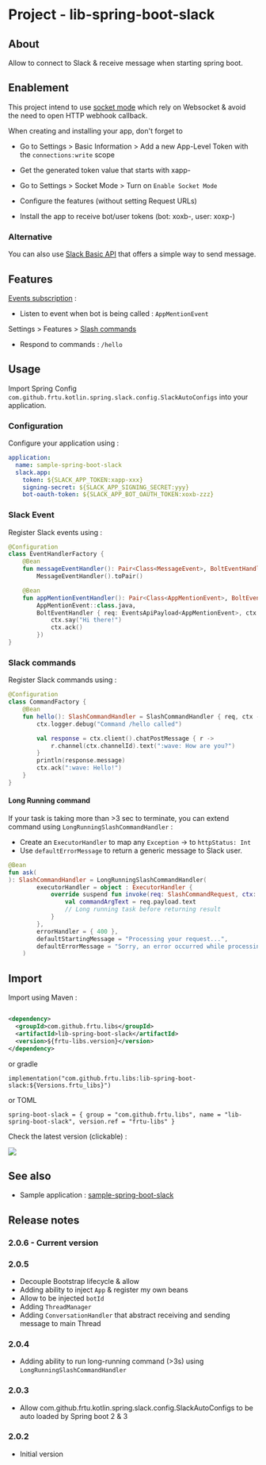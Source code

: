 # Project - lib-spring-boot-slack

## About

Allow to connect to Slack & receive message when starting spring boot.

## Enablement

This project intend to use [socket mode](https://slack.dev/java-slack-sdk/guides/socket-mode) which rely on Websocket &
avoid the need to open HTTP webhook callback.

When creating and installing your app, don't forget to

* Go to Settings > Basic Information > Add a new App-Level Token with the `connections:write` scope
* Get the generated token value that starts with xapp-

* Go to Settings > Socket Mode > Turn on `Enable Socket Mode`
* Configure the features (without setting Request URLs)

* Install the app to receive bot/user tokens (bot: xoxb-, user: xoxp-)

### Alternative

You can also use [Slack Basic API](https://slack.dev/java-slack-sdk/guides/web-api-basics/) that offers a simple way to
send message.

## Features

[Events subscription](https://api.slack.com/apis/events-api) :

* Listen to event when bot is being called : `AppMentionEvent`

Settings > Features > [Slash commands](https://slack.dev/java-slack-sdk/guides/slash-commands)

* Respond to commands : `/hello`

## Usage

Import Spring Config `com.github.frtu.kotlin.spring.slack.config.SlackAutoConfigs` into your application.

### Configuration

Configure your application using :

```yaml
application:
  name: sample-spring-boot-slack
  slack.app:
    token: ${SLACK_APP_TOKEN:xapp-xxx}
    signing-secret: ${SLACK_APP_SIGNING_SECRET:yyy}
    bot-oauth-token: ${SLACK_APP_BOT_OAUTH_TOKEN:xoxb-zzz}
```

### Slack Event

Register Slack events using :

```kotlin
@Configuration
class EventHandlerFactory {
    @Bean
    fun messageEventHandler(): Pair<Class<MessageEvent>, BoltEventHandler<MessageEvent>> =
        MessageEventHandler().toPair()

    @Bean
    fun appMentionEventHandler(): Pair<Class<AppMentionEvent>, BoltEventHandler<AppMentionEvent>> = Pair(
        AppMentionEvent::class.java,
        BoltEventHandler { req: EventsApiPayload<AppMentionEvent>, ctx: EventContext ->
            ctx.say("Hi there!")
            ctx.ack()
        })
}
```

### Slack commands

Register Slack commands using :

```kotlin
@Configuration
class CommandFactory {
    @Bean
    fun hello(): SlashCommandHandler = SlashCommandHandler { req, ctx ->
        ctx.logger.debug("Command /hello called")

        val response = ctx.client().chatPostMessage { r ->
            r.channel(ctx.channelId).text(":wave: How are you?")
        }
        println(response.message)
        ctx.ack(":wave: Hello!")
    }
}
```

#### Long Running command

If your task is taking more than >3 sec to terminate, you can extend command using `LongRunningSlashCommandHandler` :

* Create an `ExecutorHandler` to map any `Exception` -> to `httpStatus: Int`
* Use `defaultErrorMessage` to return a generic message to Slack user.

```kotlin
@Bean
fun ask(
): SlashCommandHandler = LongRunningSlashCommandHandler(
        executorHandler = object : ExecutorHandler {
            override suspend fun invoke(req: SlashCommandRequest, ctx: SlashCommandContext, logger: Logger): String? {
                val commandArgText = req.payload.text
                // Long running task before returning result
            }
        },
        errorHandler = { 400 },
        defaultStartingMessage = "Processing your request...",
        defaultErrorMessage = "Sorry, an error occurred while processing your request.",
    )
```

## Import

Import using Maven :

```XML

<dependency>
  <groupId>com.github.frtu.libs</groupId>
  <artifactId>lib-spring-boot-slack</artifactId>
  <version>${frtu-libs.version}</version>
</dependency>
```

or gradle

```
implementation("com.github.frtu.libs:lib-spring-boot-slack:${Versions.frtu_libs}")
```

or TOML

```
spring-boot-slack = { group = "com.github.frtu.libs", name = "lib-spring-boot-slack", version.ref = "frtu-libs" }
```

Check the latest version (clickable) :

[<img src="https://img.shields.io/maven-central/v/com.github.frtu.libs/lib-spring-boot-slack.svg?label=latest%20release%20:%20lib-spring-boot-slack"/>](https://search.maven.org/#search%7Cga%7C1%7Ca%3A%22lib-utils%22+g%3A%22com.github.frtu.libs%22)

## See also

* Sample application : [sample-spring-boot-slack](..%2Fsamples%2Fsample-spring-boot-slack)

## Release notes

### 2.0.6 - Current version

### 2.0.5

* Decouple Bootstrap lifecycle & allow
* Adding ability to inject `App` & register my own beans
* Allow to be injected `botId`
* Adding `ThreadManager`
* Adding `ConversationHandler` that abstract receiving and sending message to main Thread

### 2.0.4

* Adding ability to run long-running command (>3s) using `LongRunningSlashCommandHandler`

### 2.0.3

* Allow com.github.frtu.kotlin.spring.slack.config.SlackAutoConfigs to be auto loaded by Spring boot 2 & 3

### 2.0.2

* Initial version
